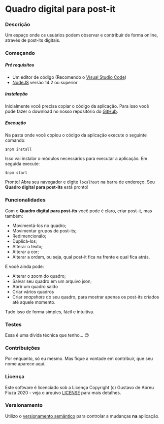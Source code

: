 # Quadro digital para post-it

### Descrição
Um espaço onde os usuários podem observar e contribuir de forma online, através de post-its digitais.

### Começando

##### Pré requisitos

- Um editor de código (Recomendo o [Visual Studio Code](http://code.visualstudio.com/))
- [NodeJS](http://nodejs.org/pt-br/) versão 14.2 ou superior

##### Instalação

Inicialmente você precisa copiar o código da aplicação. Para isso você pode fazer o download no nosso repositório do [GitHub](http://github.com/GusFiuza/event_storming_board).

##### Execução

Na pasta onde você copiou o código da aplicação execute o seguinte comando:

`$npm install`

Isso vai instalar o módulos necessários para executar a aplicação. Em seguida execute:

`$npm start`

Pronto! Abra seu navegador e digite `localhost` na barra de endereço. Seu **Quadro digital para post-its** está pronto!

### Funcionalidades

Com o **Quadro digital para post-its** você pode é claro, criar post-it, mas também:

- Movimentá-los no quadro;
- Movimentar grupos de post-its;
- Redimencionálo;
- Duplicá-los;
- Alterar o texto;
- Alterar a cor;
- Alterar a ordem, ou seja, qual post-it fica na frente e qual fica atrás.

E você ainda pode:

- Alterar o zoom do quadro;
- Salvar seu quadro em um arquivo json;
- Abrir um quadro saldo
- Criar vários quadros
- Criar *snapshots* do seu quadro, para mostrar apenas os post-its criados até aquele momento.

Tudo isso de forma simples, fácil e intuitiva.

### Testes

Essa é uma dívida técnica que tenho... 😌

### Contribuições

Por enquanto, só eu mesmo. Mas fique a vontade em contribuir, que seu nome aparece aqui.

### Licença

Este software é licenciado sob a Licença Copyright (c) Gustavo de Abreu Fiuza 2020 - veja o arquivo [LICENSE](LICENSE) para mais detalhes.

### Versionamento

Utilizo o [versionamento semântico](http://https://semver.org/lang/pt-BR/) para controlar a mudanças **na** aplicação.
